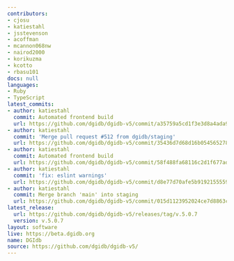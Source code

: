 ```yaml
---
contributors:
- cjosu
- katiestahl
- jsstevenson
- acoffman
- mcannon068nw
- nairod2000
- korikuzma
- kcotto
- rbasu101
docs: null
languages:
- Ruby
- TypeScript
latest_commits:
- author: katiestahl
  commit: Automated frontend build
  url: https://github.com/dgidb/dgidb-v5/commit/a35759a5cd1f3e3d8a4ada9d875a8ef6bc84e778
- author: katiestahl
  commit: 'Merge pull request #512 from dgidb/staging'
  url: https://github.com/dgidb/dgidb-v5/commit/35436d7d68d16b05456527811c0dc8eb597e3dea
- author: katiestahl
  commit: Automated frontend build
  url: https://github.com/dgidb/dgidb-v5/commit/58f488fa68116c2d1f677add6416685b1f4dcae3
- author: katiestahl
  commit: 'fix: eslint warnings'
  url: https://github.com/dgidb/dgidb-v5/commit/d8e77d70afe5b9192155559dda64c0db45dbdd06
- author: katiestahl
  commit: Merge branch 'main' into staging
  url: https://github.com/dgidb/dgidb-v5/commit/015d1123952024ce7d8863c108acfc605f0e0639
latest_release:
  url: https://github.com/dgidb/dgidb-v5/releases/tag/v.5.0.7
  version: v.5.0.7
layout: software
live: https://beta.dgidb.org
name: DGIdb
source: https://github.com/dgidb/dgidb-v5/
---
```


